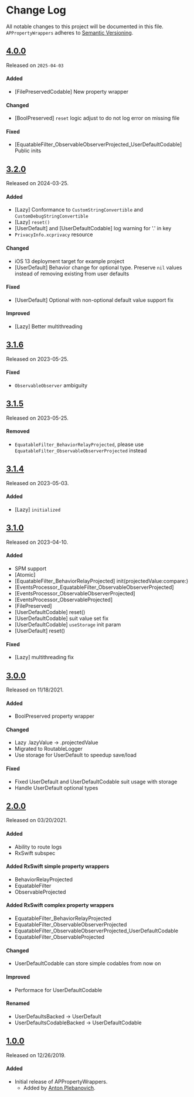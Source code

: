 # Change Log
All notable changes to this project will be documented in this file.
`APPropertyWrappers` adheres to [Semantic Versioning](http://semver.org/).


## [4.0.0](https://github.com/APUtils/APPropertyWrappers/releases/tag/4.0.0)
Released on `2025-04-03`

#### Added
- [FilePreservedCodable] New property wrapper

#### Changed
- [BoolPreserved] `reset` logic adjust to do not log error on missing file

#### Fixed
- [EquatableFilter_ObservableObserverProjected_UserDefaultCodable] Public inits


## [3.2.0](https://github.com/APUtils/APPropertyWrappers/releases/tag/3.2.0)
Released on 2024-03-25.

#### Added
- [Lazy] Conformance to `CustomStringConvertible` and `CustomDebugStringConvertible`
- [Lazy] `reset()`
- [UserDefault] and [UserDefaultCodable] log warning for '.' in key
- `PrivacyInfo.xcprivacy` resource

#### Changed
- iOS 13 deployment target for example project
- [UserDefault] Behavior change for optional type. Preserve `nil` values instead of removing existing from user defaults

#### Fixed
- [UserDefault] Optional with non-optional default value support fix

#### Improved
- [Lazy] Better multithreading


## [3.1.6](https://github.com/APUtils/APPropertyWrappers/releases/tag/3.1.6)
Released on 2023-05-25.

#### Fixed
- `ObservableObserver` ambiguity


## [3.1.5](https://github.com/APUtils/APPropertyWrappers/releases/tag/3.1.5)
Released on 2023-05-25.

#### Removed
- `EquatableFilter_BehaviorRelayProjected`, please use `EquatableFilter_ObservableObserverProjected` instead


## [3.1.4](https://github.com/APUtils/APPropertyWrappers/releases/tag/3.1.4)
Released on 2023-05-03.

#### Added
- [Lazy] `initialized`


## [3.1.0](https://github.com/APUtils/APPropertyWrappers/releases/tag/3.1.0)
Released on 2023-04-10.

#### Added
- SPM support
- [Atomic]
- [EquatableFilter_BehaviorRelayProjected] init(projectedValue:compare:)
- [EventsProcessor_EquatableFilter_ObservableObserverProjected]
- [EventsProcessor_ObservableObserverProjected]
- [EventsProcessor_ObservableProjected]
- [FilePreserved]
- [UserDefaultCodable] reset()
- [UserDefaultCodable] suit value set fix
- [UserDefaultCodable] `useStorage` init param
- [UserDefault] reset()

#### Fixed
- [Lazy] multithreading fix


## [3.0.0](https://github.com/APUtils/APPropertyWrappers/releases/tag/3.0.0)
Released on 11/18/2021.

#### Added
- BoolPreserved property wrapper

#### Changed
- Lazy .lazyValue -> .projectedValue
- Migrated to RoutableLogger
- Use storage for UserDefault to speedup save/load

#### Fixed
- Fixed UserDefault and UserDefaultCodable suit usage with storage
- Handle UserDefault optional types


## [2.0.0](https://github.com/APUtils/APPropertyWrappers/releases/tag/2.0.0)
Released on 03/20/2021.

#### Added
- Ability to route logs
- RxSwift subspec

#### Added RxSwift simple property wrappers
- BehaviorRelayProjected
- EquatableFilter
- ObservableProjected

#### Added RxSwift complex property wrappers
- EquatableFilter_BehaviorRelayProjected
- EquatableFilter_ObservableObserverProjected
- EquatableFilter_ObservableObserverProjected_UserDefaultCodable
- EquatableFilter_ObservableProjected

#### Changed
- UserDefaultCodable can store simple codables from now on

#### Improved
- Performace for UserDefaultCodable

#### Renamed
- UserDefaultsBacked -> UserDefault
- UserDefaultsCodableBacked -> UserDefaultCodable


## [1.0.0](https://github.com/APUtils/APPropertyWrappers/releases/tag/1.0.0)
Released on 12/26/2019.

#### Added
- Initial release of APPropertyWrappers.
  - Added by [Anton Plebanovich](https://github.com/anton-plebanovich).
